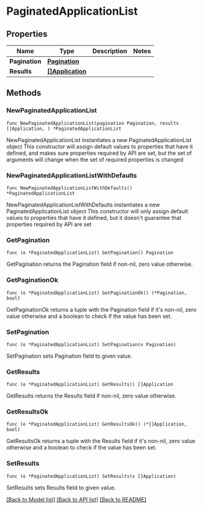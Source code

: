 # PaginatedApplicationList

## Properties

Name | Type | Description | Notes
------------ | ------------- | ------------- | -------------
**Pagination** | [**Pagination**](Pagination.md) |  | 
**Results** | [**[]Application**](Application.md) |  | 

## Methods

### NewPaginatedApplicationList

`func NewPaginatedApplicationList(pagination Pagination, results []Application, ) *PaginatedApplicationList`

NewPaginatedApplicationList instantiates a new PaginatedApplicationList object
This constructor will assign default values to properties that have it defined,
and makes sure properties required by API are set, but the set of arguments
will change when the set of required properties is changed

### NewPaginatedApplicationListWithDefaults

`func NewPaginatedApplicationListWithDefaults() *PaginatedApplicationList`

NewPaginatedApplicationListWithDefaults instantiates a new PaginatedApplicationList object
This constructor will only assign default values to properties that have it defined,
but it doesn't guarantee that properties required by API are set

### GetPagination

`func (o *PaginatedApplicationList) GetPagination() Pagination`

GetPagination returns the Pagination field if non-nil, zero value otherwise.

### GetPaginationOk

`func (o *PaginatedApplicationList) GetPaginationOk() (*Pagination, bool)`

GetPaginationOk returns a tuple with the Pagination field if it's non-nil, zero value otherwise
and a boolean to check if the value has been set.

### SetPagination

`func (o *PaginatedApplicationList) SetPagination(v Pagination)`

SetPagination sets Pagination field to given value.


### GetResults

`func (o *PaginatedApplicationList) GetResults() []Application`

GetResults returns the Results field if non-nil, zero value otherwise.

### GetResultsOk

`func (o *PaginatedApplicationList) GetResultsOk() (*[]Application, bool)`

GetResultsOk returns a tuple with the Results field if it's non-nil, zero value otherwise
and a boolean to check if the value has been set.

### SetResults

`func (o *PaginatedApplicationList) SetResults(v []Application)`

SetResults sets Results field to given value.



[[Back to Model list]](../README.md#documentation-for-models) [[Back to API list]](../README.md#documentation-for-api-endpoints) [[Back to README]](../README.md)


